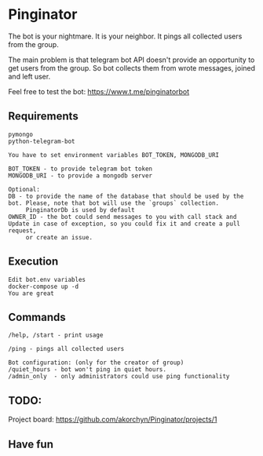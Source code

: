 # Pinginator
The bot is your nightmare. It is your neighbor. It pings all collected users from the group.

The main problem is that telegram bot API doesn't provide an opportunity to get users from the group.
So bot collects them from wrote messages, joined and left user.

Feel free to test the bot: <https://www.t.me/pinginatorbot>

## Requirements
```
pymongo
python-telegram-bot

You have to set environment variables BOT_TOKEN, MONGODB_URI

BOT_TOKEN - to provide telegram bot token
MONGODB_URI - to provide a mongodb server

Optional:
DB - to provide the name of the database that should be used by the bot. Please, note that bot will use the `groups` collection.
     PinginatorDb is used by default
OWNER_ID - the bot could send messages to you with call stack and Update in case of exception, so you could fix it and create a pull request,
     or create an issue.
```


## Execution
```
Edit bot.env variables
docker-compose up -d
You are great
```


## Commands

```
/help, /start - print usage

/ping - pings all collected users

Bot configuration: (only for the creator of group)
/quiet_hours - bot won't ping in quiet hours.
/admin_only  - only administrators could use ping functionality
```

## TODO:
Project board: <https://github.com/akorchyn/Pinginator/projects/1>

## Have fun
